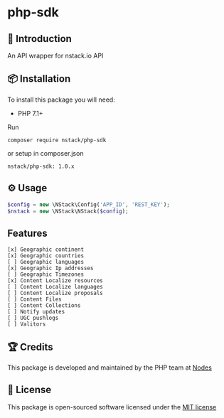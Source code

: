 # php-sdk


## 📝 Introduction

An API wrapper for nstack.io API

## 📦 Installation

To install this package you will need:

* PHP 7.1+

Run 

`composer require nstack/php-sdk`

or setup in composer.json

`nstack/php-sdk: 1.0.x`

## ⚙ Usage

```php
$config = new \NStack\Config('APP_ID', 'REST_KEY');
$nstack = new \NStack\NStack($config);
```
 
## Features

    [x] Geographic continent
    [x] Geographic countries
    [ ] Geographic languages
    [x] Geographic Ip addresses
    [ ] Geographic Timezones
    [x] Content Localize resources
    [ ] Content Localize languages
    [ ] Content Localize proposals
    [ ] Content Files
    [ ] Content Collections
    [ ] Notify updates
    [ ] UGC pushlogs
    [ ] Valitors

## 🏆 Credits

This package is developed and maintained by the PHP team at [Nodes](http://nodesagency.com)

## 📄 License

This package is open-sourced software licensed under the [MIT license](http://opensource.org/licenses/MIT)
